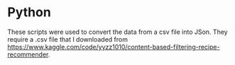 # Python
These scripts were used to convert the data from a csv file into JSon.  They require a .csv file that I downloaded from  https://www.kaggle.com/code/yyzz1010/content-based-filtering-recipe-recommender. 
